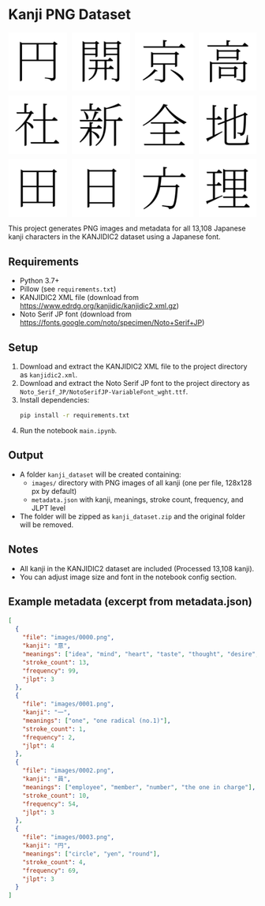 # Kanji PNG Dataset

<div style="display: grid; grid-template-columns: repeat(4, 1fr); gap: 10px;">
    <img src="sample/0003.png" />
    <img src="sample/0008.png" />
    <img src="sample/0014.png" />
    <img src="sample/0027.png" />
    <img src="sample/0041.png" />
    <img src="sample/0050.png" />
    <img src="sample/0057.png" />
    <img src="sample/0064.png" />
    <img src="sample/0070.png" />
    <img src="sample/0078.png" />
    <img src="sample/0087.png" />
    <img src="sample/0094.png" />
</div>

This project generates PNG images and metadata for all 13,108 Japanese kanji characters in the KANJIDIC2 dataset using a Japanese font.

## Requirements

- Python 3.7+
- Pillow (see `requirements.txt`)
- KANJIDIC2 XML file (download from https://www.edrdg.org/kanjidic/kanjidic2.xml.gz)
- Noto Serif JP font (download from https://fonts.google.com/noto/specimen/Noto+Serif+JP)

## Setup

1. Download and extract the KANJIDIC2 XML file to the project directory as `kanjidic2.xml`.
2. Download and extract the Noto Serif JP font to the project directory as `Noto_Serif_JP/NotoSerifJP-VariableFont_wght.ttf`.
3. Install dependencies:
   ```sh
   pip install -r requirements.txt
   ```
4. Run the notebook `main.ipynb`.

## Output

- A folder `kanji_dataset` will be created containing:
  - `images/` directory with PNG images of all kanji (one per file, 128x128 px by default)
  - `metadata.json` with kanji, meanings, stroke count, frequency, and JLPT level
- The folder will be zipped as `kanji_dataset.zip` and the original folder will be removed.

## Notes

- All kanji in the KANJIDIC2 dataset are included (Processed 13,108 kanji).
- You can adjust image size and font in the notebook config section.

## Example metadata (excerpt from metadata.json)

```json
[
  {
    "file": "images/0000.png",
    "kanji": "意",
    "meanings": ["idea", "mind", "heart", "taste", "thought", "desire", "care", "liking"],
    "stroke_count": 13,
    "frequency": 99,
    "jlpt": 3
  },
  {
    "file": "images/0001.png",
    "kanji": "一",
    "meanings": ["one", "one radical (no.1)"],
    "stroke_count": 1,
    "frequency": 2,
    "jlpt": 4
  },
  {
    "file": "images/0002.png",
    "kanji": "員",
    "meanings": ["employee", "member", "number", "the one in charge"],
    "stroke_count": 10,
    "frequency": 54,
    "jlpt": 3
  },
  {
    "file": "images/0003.png",
    "kanji": "円",
    "meanings": ["circle", "yen", "round"],
    "stroke_count": 4,
    "frequency": 69,
    "jlpt": 3
  }
]
```

